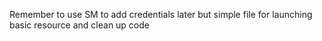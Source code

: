 Remember to use SM to add credentials later but simple file for launching basic resource and clean up code
